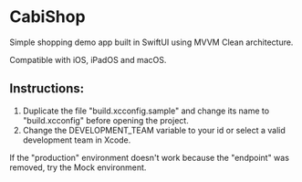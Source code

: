 # CabiShop

Simple shopping demo app built in SwiftUI using MVVM Clean architecture.

Compatible with iOS, iPadOS and macOS.

## Instructions:
1. Duplicate the file "build.xcconfig.sample" and change its name to "build.xcconfig" before opening the project.
2. Change the DEVELOPMENT_TEAM variable to your id or select a valid development team in Xcode.

If the "production" environment doesn't work because the "endpoint" was removed, try the Mock environment.
